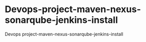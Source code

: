 # Devops-project-maven-nexus-sonarqube-jenkins-install
Devops project-maven-nexus-sonarqube-jenkins-install
